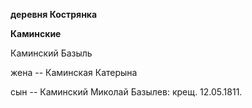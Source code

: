 **деревня Кострянка**

**Каминские**

Каминский Базыль

жена -- Каминская Катерына

сын -- Каминский Миколай Базылев: крещ. 12.05.1811.
